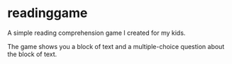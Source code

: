 readinggame
========

A simple reading comprehension game I created for my kids.

The game shows you a block of text and a multiple-choice question about the block of text.

